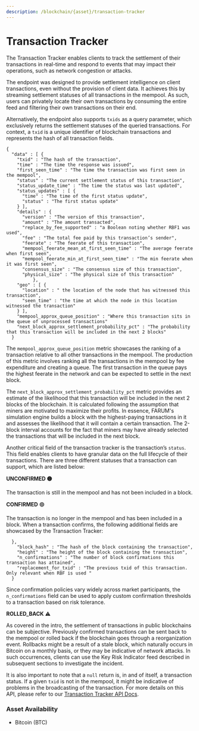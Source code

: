 ```yaml
---
description: /blockchain/{asset}/transaction-tracker
---
```


# Transaction Tracker

The Transaction Tracker enables clients to track the settlement of their transactions in real-time and respond to events that may impact their operations, such as network congestion or attacks.&#x20;

The endpoint was designed to provide settlement intelligence on client transactions, even without the provision of client data. It achieves this by streaming settlement statuses of all transactions in the mempool. As such, users can privately locate their own transactions by consuming the entire feed and filtering their own transactions on their end.

Alternatively, the endpoint also supports `txids` as a query parameter, which exclusively returns the settlement statuses of the queried transactions. For context, a `txid` is a unique identifier of blockchain transactions and represents the hash of all transaction fields.

```
{
  "data" : [ {
    "txid" : "The hash of the transaction",
    "time" : "The time the response was issued",
    "first_seen_time" : "The time the transaction was first seen in the mempool",
    "status" : "The current settlement status of this transaction",
    "status_update_time" : "The time the status was last updated",
    "status_updates" : [ {
      "time" : "The time of the first status update",
      "status" : "The first status update"
    } ],
    "details" : {
      "version" : "The version of this transaction",
      "amount" : "The amount transacted",
      "replace_by_fee_supported" : "a Boolean noting whether RBF1 was used",
      "fee" : "The total fee paid by this transaction’s sender",
      "feerate" : "The feerate of this transaction",
      "mempool_feerate_mean_at_first_seen_time" : "The average feerate when first seen",
      "mempool_feerate_min_at_first_seen_time" : "The min feerate when it was first seen",
      "consensus_size" : "The consensus size of this transaction",
      "physical_size" : "The physical size of this transaction"
          },
    "geo" : [ {
      "location" : " the location of the node that has witnessed this transaction",
      "seen_time" : "the time at which the node in this location witnessed the transaction"
    } ],
    "mempool_approx_queue_position" : "Where this transaction sits in the queue of unprocessed transactions"
    "next_block_approx_settlement_probability_pct" : "The probability that this transaction will be included in the next 2 blocks"
  }
```

The `mempool_approx_queue_position` metric showcases the ranking of a transaction relative to all other transactions in the mempool. The production of this metric involves ranking all the transactions in the mempool by fee expenditure and creating a queue. The first transaction in the queue pays the highest feerate in the network and can be expected to settle in the next block.&#x20;

The `next_block_approx_settlement_probability_pct` metric provides an estimate of the likelihood that this transaction will be included in the next 2 blocks of the blockchain. It is calculated following the assumption that miners are motivated to maximize their profits. In essence, FARUM's simulation engine builds a block with the highest-paying transactions in it and assesses the likelihood that it will contain a certain transaction. The 2-block interval accounts for the fact that miners may have already selected the transactions that will be included in the next block.

Another critical field of the transaction tracker is the transaction’s `status`. This field enables clients to have granular data on the full lifecycle of their transactions. There are three different statuses that a transaction can support, which are listed below:

**UNCONFIRMED 🟡**

The transaction is still in the mempool and has not been included in a block.

**CONFIRMED** 🟢

The transaction is no longer in the mempool and has been included in a block. When a transaction confirms, the following additional fields are showcased by the Transaction Tracker:

```
  },
    "block_hash" : "The hash of the block containing the transaction",
    "height" : "The height of the block containing the transaction",
    "n_confirmations" : "The number of block confirmations this transaction has attained",
    "replacement_for_txid" : "The previous txid of this transaction. Only relevant when RBF is used "
  }
```

Since confirmation policies vary widely across market participants, the `n_confirmations` field can be used to apply custom confirmation thresholds to a transaction based on risk tolerance.

**ROLLED\_BACK** ⚠️

As covered in the intro, the settlement of transactions in public blockchains can be subjective. Previously confirmed transactions can be sent back to the mempool or rolled back if the blockchain goes through a reorganization event. Rollbacks might be a result of a stale block, which naturally occurs in Bitcoin on a monthly basis, or they may be indicative of network attacks. In such occurrences, clients can use the Key Risk Indicator feed described in subsequent sections to investigate the incident.

It is also important to note that a `null` return is, in and of itself, a transaction status. If a given `txid` is not in the mempool, it might be indicative of problems in the broadcasting of the transaction. For more details on this API, please refer to our [Transaction Tracker API Docs](https://docs.coinmetrics.io/api/v4#operation/getTransactionTracker).

### Asset Availability <a href="#asset-availability" id="asset-availability"></a>

* Bitcoin (BTC)

